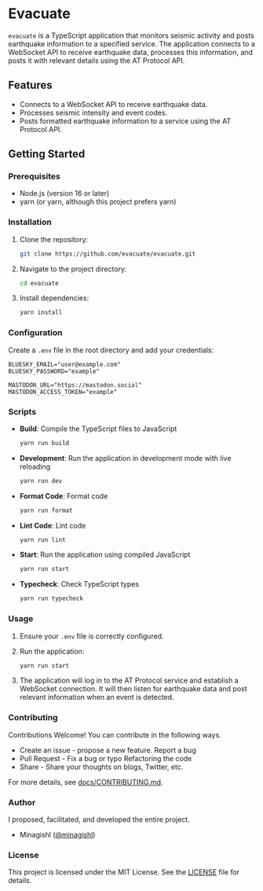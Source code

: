 # Evacuate

`evacuate` is a TypeScript application that monitors seismic activity and posts earthquake information to a specified service. The application connects to a WebSocket API to receive earthquake data, processes this information, and posts it with relevant details using the AT Protocol API.

## Features

- Connects to a WebSocket API to receive earthquake data.
- Processes seismic intensity and event codes.
- Posts formatted earthquake information to a service using the AT Protocol API.

## Getting Started

### Prerequisites

- Node.js (version 16 or later)
- yarn (or yarn, although this project prefers yarn)

### Installation

1. Clone the repository:

   ```bash
   git clone https://github.com/evacuate/evacuate.git
   ```

2. Navigate to the project directory:

   ```bash
   cd evacuate
   ```

3. Install dependencies:

   ```bash
   yarn install
   ```

### Configuration

Create a `.env` file in the root directory and add your credentials:

```
BLUESKY_EMAIL="user@example.com"
BLUESKY_PASSWORD="example"

MASTODON_URL="https://mastodon.social"
MASTODON_ACCESS_TOKEN="example"
```

### Scripts

- **Build**: Compile the TypeScript files to JavaScript

  ```bash
  yarn run build
  ```

- **Development**: Run the application in development mode with live reloading

  ```bash
  yarn run dev
  ```

- **Format Code**: Format code

  ```bash
  yarn run format
  ```

- **Lint Code**: Lint code

  ```bash
  yarn run lint
  ```

- **Start**: Run the application using compiled JavaScript

  ```bash
  yarn run start
  ```

- **Typecheck**: Check TypeScript types

  ```bash
  yarn run typecheck
  ```

### Usage

1. Ensure your `.env` file is correctly configured.
2. Run the application:

   ```bash
   yarn run start
   ```

3. The application will log in to the AT Protocol service and establish a WebSocket connection. It will then listen for earthquake data and post relevant information when an event is detected.

### Contributing

Contributions Welcome! You can contribute in the following ways.

- Create an issue - propose a new feature. Report a bug
- Pull Request - Fix a bug or typo Refactoring the code
- Share - Share your thoughts on blogs, Twitter, etc.

For more details, see [docs/CONTRIBUTING.md](docs/CONTRIBUTING.md).

### Author

I proposed, facilitated, and developed the entire project.

- Minagishl ([@minagishl](https://github.com/minagishl))

### License

This project is licensed under the MIT License. See the [LICENSE](LICENSE) file for details.
